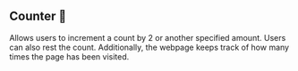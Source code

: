 ## Counter 📑

Allows users to increment a count by 2 or another specified amount. Users can also rest the count. Additionally, the webpage keeps track of how many times the page has been visited.
